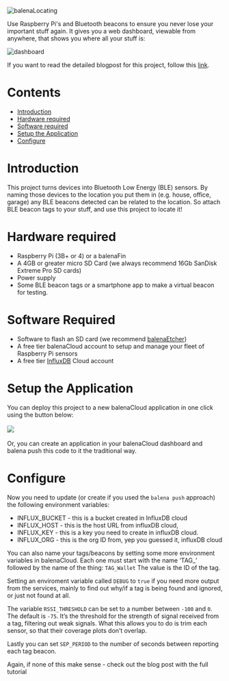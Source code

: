 ![balenaLocating](https://i.ibb.co/T8q83bF/balena-Locating.png)

Use Raspberry Pi's and Bluetooth beacons to ensure you never lose your important stuff again. 
It gives you a web dashboard, viewable from anywhere, that shows you where all your stuff is:

![dashboard](https://i.ibb.co/XYbFgS3/dashboard.jpg)


If you want to read the detailed blogpost for this project, follow this [link](www.notreadyyet.com).

# Contents
* [Introduction](#introduction)
* [Hardware required](#hardware-required)
* [Software required](#software-required)
* [Setup the Application](#Setup-the-Application)
* [Configure](#Configure)

# Introduction
This project turns devices into Bluetooth Low Energy (BLE) sensors. By naming those devices to the location you put them in (e.g. house, office, garage) any BLE beacons detected can be related to the location. So attach BLE beacon tags to your stuff, and use this project to locate it!

# Hardware required
* Raspberry Pi (3B+ or 4) or a balenaFin
* A 4GB or greater micro SD Card (we always recommend 16Gb SanDisk Extreme Pro SD cards)
* Power supply
* Some BLE beacon tags or a smartphone app to make a virtual beacon for testing. 


# Software Required
* Software to flash an SD card (we recommend [balenaEtcher](etcher.io))
* A free tier balenaCloud account to setup and manage your fleet of Raspberry Pi sensors
* A free tier [InfluxDB](https://www.influxdata.com/products/influxdb-cloud/) Cloud account 

# Setup the Application
You can deploy this project to a new balenaCloud application in one click using the button below:
<br/><br/>
[![](https://balena.io/deploy.png)](https://dashboard.balena-cloud.com/deploy?repoUrl=https://github.com/balenalabs-incubator/balenaLocating)
<br/><br/>Or, you can create an application in your balenaCloud dashboard and balena push this code to it the traditional way.

# Configure
Now you need to update (or create if you used the `balena push` approach) the following environment variables:

* INFLUX_BUCKET - this is a bucket created in InfluxDB cloud
* INFLUX_HOST - this is the host URL from influxDB cloud,
* INFLUX_KEY - this is a key you need to create in influxDB cloud.
* INFLUX_ORG - this is the org ID from, yep you guessed it, influxDB cloud

You can also name your tags/beacons by setting some more environment variables in balenaCloud. Each one must start with the name ‘TAG_’ followed by the name of the thing:
`TAG_Wallet`
The value is the ID of the tag.

Setting an enviroment variable called `DEBUG`  to `true` if you need more output from the services, mainly to find out why/if a tag is being found and ignored, or just not found at all.

The variable `RSSI_THRESHOLD` can be set to a number between `-100` and `0`. The default is `-75`. It’s the threshold for the strength of signal received from a tag, filtering out weak signals. What this allows you to do is trim each sensor, so that their coverage plots don’t overlap.

Lastly you can set `SEP_PERIOD` to the number of seconds between reporting each tag beacon.


Again, if none of this make sense - check out the blog post with the full tutorial

